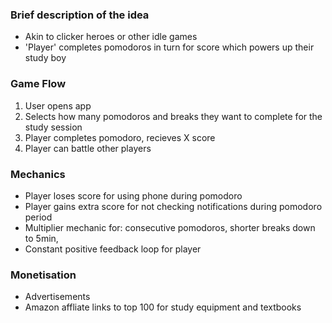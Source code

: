 ### Brief description of the idea

- Akin to clicker heroes or other idle games
- 'Player' completes pomodoros in turn for score which powers up their study boy
### Game Flow

1. User opens app
2. Selects how many pomodoros and breaks they want to complete for the study session
3. Player completes pomodoro, recieves X score
4. Player can battle other players
### Mechanics

- Player loses score for using phone during pomodoro
- Player gains extra score for not checking notifications during pomodoro period
- Multiplier mechanic for: consecutive pomodoros, shorter breaks down to 5min,
- Constant positive feedback loop for player
### Monetisation

- Advertisements
- Amazon affliate links to top 100 for study equipment and textbooks